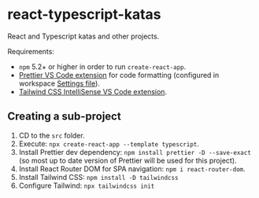 # react-typescript-katas

React and Typescript katas and other projects.

Requirements:

- `npm` 5.2+ or higher in order to run `create-react-app`.
- [Prettier VS Code extension](https://marketplace.visualstudio.com/items?itemName=esbenp.prettier-vscode) for code formatting (configured in workspace [Settings file](/.vscode/settings.json)).
- [Tailwind CSS IntelliSense VS Code extension](https://marketplace.visualstudio.com/items?itemName=bradlc.vscode-tailwindcss).

## Creating a sub-project

1. CD to the `src` folder.
1. Execute: `npx create-react-app --template typescript`.
1. Install Prettier dev dependency: `npm install prettier -D --save-exact` (so most up to date version of Prettier will be used for this project).
1. Install React Router DOM for SPA navigation: `npm i react-router-dom`.
1. Install Tailwind CSS: `npm install -D tailwindcss`
1. Configure Tailwind: `npx tailwindcss init`

